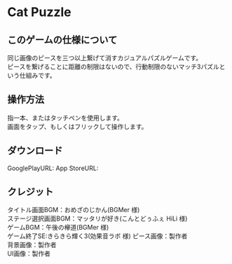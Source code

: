 # Cat Puzzle

## このゲームの仕様について  
同じ画像のピースを三つ以上繋げて消すカジュアルパズルゲームです。  
ピースを繋げることに距離の制限はないので、行動制限のないマッチ3パズルという仕組みです。  

## 操作方法  
指一本、またはタッチペンを使用します。  
画面をタップ、もしくはフリックして操作します。  

## ダウンロード  
GooglePlayURL:
App StoreURL:

## クレジット
タイトル画面BGM：おめざのじかん(BGMer 様)  
ステージ選択画面BGM：マッタリが好き(こんとどぅふぇ HiLi 様)  
ゲームBGM：午後の欅道(BGMer 様)  
ゲーム終了SE:きらきら輝く3(効果音ラボ 様)
ピース画像：製作者  
背景画像：製作者  
UI画像：製作者
